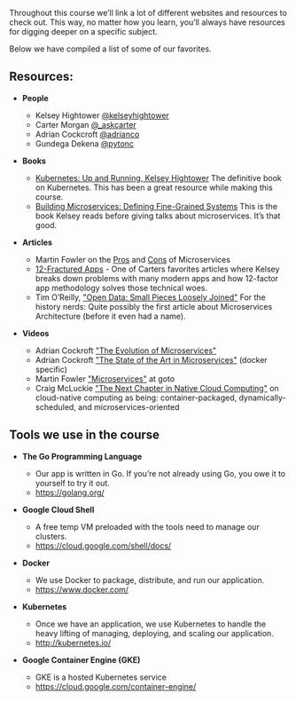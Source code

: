 Throughout this course we’ll link a lot of different websites and resources to check out. This way, no matter how you learn, you’ll always have resources for digging deeper on a specific subject.

Below we have compiled a list of some of our favorites.

## Resources:
* **People**
  * Kelsey Hightower [@kelseyhightower](https://twitter.com/kelseyhightower)
  * Carter Morgan [@_askcarter](https://twitter.com/_askcarter)
  * Adrian Cockcroft [@adrianco](https://twitter.com/adrianco)
  * Gundega Dekena [@pytonc](https://twitter.com/pytonc)

* **Books**
  * [Kubernetes: Up and Running, Kelsey Hightower](http://shop.oreilly.com/product/0636920043874.do) The definitive book on Kubernetes. This has been a great resource while making this course.
  * [Building Microservices: Defining Fine-Grained Systems](http://shop.oreilly.com/product/0636920033158.do) This is the book Kelsey reads before giving talks about microservices. It’s that good.

* **Articles**
  * Martin Fowler on the [Pros](http://martinfowler.com/articles/microservices.html) and [Cons](http://martinfowler.com/articles/microservice-trade-offs.html) of Microservices
  * [12-Fractured Apps](https://medium.com/@kelseyhightower/12-fractured-apps-1080c73d481c) - One of Carters favorites articles where Kelsey breaks down problems with many modern apps and how 12-factor app methodology solves those technical woes.
  * Tim O’Reilly, ["Open Data: Small Pieces Loosely Joined"](http://radar.oreilly.com/2006/09/open-data-small-pieces-loosely.html) For the history nerds: Quite possibly the first article about Microservices Architecture (before it even had a name).

* **Videos**
  * Adrian Cockroft ["The Evolution of Microservices"](http://www.ustream.tv/recorded/86151804)
  * Adrian Cockroft ["The State of the Art in Microservices"](https://www.youtube.com/watch?v=pwpxq9-uw_0) (docker specific)
  * Martin Fowler ["Microservices"](https://www.youtube.com/watch?v=wgdBVIX9ifA) at goto
  * Craig McLuckie ["The Next Chapter in Native Cloud Computing"](https://www.youtube.com/watch?v=mPhjFYXoAD0) on cloud-native computing as being: container-packaged, dynamically-scheduled, and microservices-oriented
  
## Tools we use in the course
* **The Go Programming Language**
  * Our app is written in Go. If you’re not already using Go, you owe it to yourself to try it out.
  * https://golang.org/

* **Google Cloud Shell**
  * A free temp VM preloaded with the tools need to manage our clusters.
  * https://cloud.google.com/shell/docs/
  
* **Docker**
  * We use Docker to package, distribute, and run our application.
  * https://www.docker.com/
  
* **Kubernetes**
  * Once we have an application, we use Kubernetes to handle the heavy lifting of managing, deploying, and scaling our application.
  * http://kubernetes.io/
  
* **Google Container Engine (GKE)**
  * GKE is a hosted Kubernetes service
  * https://cloud.google.com/container-engine/

